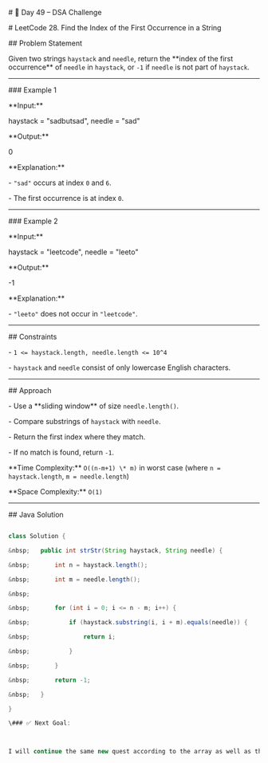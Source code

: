 \# 🚀 Day 49 – DSA Challenge



\# LeetCode 28. Find the Index of the First Occurrence in a String



\## Problem Statement

Given two strings `haystack` and `needle`, return the \*\*index of the first occurrence\*\* of `needle` in `haystack`, or `-1` if `needle` is not part of `haystack`.



---



\### Example 1

\*\*Input:\*\*

haystack = "sadbutsad", needle = "sad"



\*\*Output:\*\*

0



\*\*Explanation:\*\*

\- `"sad"` occurs at index `0` and `6`.  

\- The first occurrence is at index `0`.



---



\### Example 2

\*\*Input:\*\*

haystack = "leetcode", needle = "leeto"



\*\*Output:\*\*

-1



\*\*Explanation:\*\*

\- `"leeto"` does not occur in `"leetcode"`.



---



\## Constraints

\- `1 <= haystack.length, needle.length <= 10^4`

\- `haystack` and `needle` consist of only lowercase English characters.



---



\## Approach

\- Use a \*\*sliding window\*\* of size `needle.length()`.

\- Compare substrings of `haystack` with `needle`.

\- Return the first index where they match.

\- If no match is found, return `-1`.



\*\*Time Complexity:\*\* `O((n-m+1) \* m)` in worst case (where `n = haystack.length`, `m = needle.length`)  

\*\*Space Complexity:\*\* `O(1)`



---



\## Java Solution

```java

class Solution {

&nbsp;   public int strStr(String haystack, String needle) {

&nbsp;       int n = haystack.length();

&nbsp;       int m = needle.length();

&nbsp;       

&nbsp;       for (int i = 0; i <= n - m; i++) {

&nbsp;           if (haystack.substring(i, i + m).equals(needle)) {

&nbsp;               return i;

&nbsp;           }

&nbsp;       }

&nbsp;       return -1;

&nbsp;   }

}

\### ✅ Next Goal:



I will continue the same new quest according to the array as well as the string and Linked list



